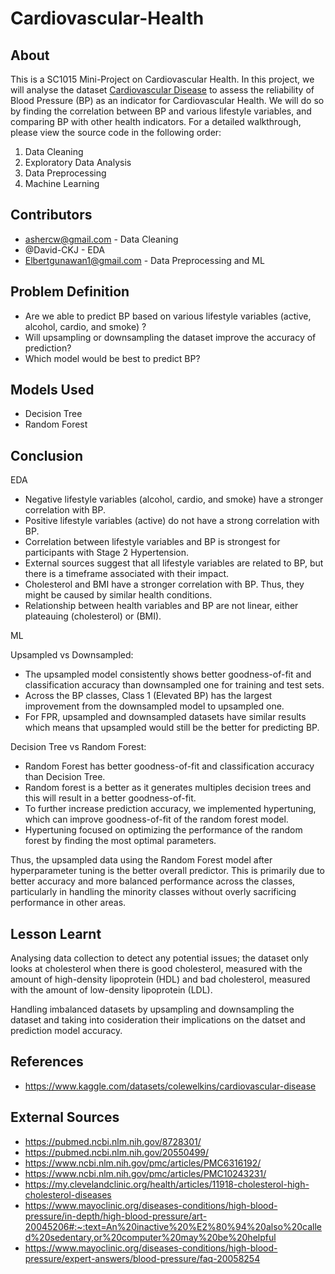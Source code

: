 # Cardiovascular-Health
## About
This is a SC1015 Mini-Project on Cardiovascular Health. In this project, we will analyse the dataset [Cardiovascular Disease](https://www.kaggle.com/datasets/colewelkins/cardiovascular-disease) to assess the reliability of Blood Pressure (BP) as an indicator for Cardiovascular Health. We will do so by finding the correlation between BP and various lifestyle variables, and comparing BP with other health indicators. For a detailed walkthrough, please view the source code in the following order:

1. Data Cleaning
2. Exploratory Data Analysis
3. Data Preprocessing
4. Machine Learning

## Contributors
- ashercw@gmail.com - Data Cleaning
- @David-CKJ - EDA
- Elbertgunawan1@gmail.com - Data Preprocessing and ML

## Problem Definition
- Are we able to predict BP based on various lifestyle variables (active, alcohol, cardio, and smoke) ?
- Will upsampling or downsampling the dataset improve the accuracy of prediction?
- Which model would be best to predict BP?

## Models Used
- Decision Tree
- Random Forest

## Conclusion
EDA
- Negative lifestyle variables (alcohol, cardio, and smoke) have a stronger correlation with BP.
- Positive lifestyle variables (active) do not have a strong correlation with BP.
- Correlation between lifestyle variables and BP is strongest for participants with Stage 2 Hypertension.
- External sources suggest that all lifestyle variables are related to BP, but there is a timeframe associated with their impact.
- Cholesterol and BMI have a stronger correlation with BP. Thus, they might be caused by similar health conditions.
- Relationship between health variables and BP are not linear, either plateauing (cholesterol) or (BMI).

ML

Upsampled vs Downsampled:
- The upsampled model consistently shows better goodness-of-fit and classification accuracy than downsampled one for training and test sets.
- Across the BP classes, Class 1 (Elevated BP) has the largest improvement from the downsampled model to upsampled one.
- For FPR, upsampled and downsampled datasets have similar results which means that upsampled would still be the better for predicting BP.

Decision Tree vs Random Forest:
- Random Forest has better goodness-of-fit and classification accuracy than Decision Tree.
- Random forest is a better as it generates multiples decision trees and this will result in a better goodness-of-fit.
- To further increase prediction accuracy, we implemented hypertuning, which can improve goodness-of-fit of the random forest model.
- Hypertuning focused on optimizing the performance of the random forest by finding the most optimal parameters.

Thus, the upsampled data using the Random Forest model after hyperparameter tuning is the better overall predictor. This is primarily due to better accuracy and more balanced performance across the classes, particularly in handling the minority classes without overly sacrificing performance in other areas.

## Lesson Learnt
Analysing data collection to detect any potential issues; the dataset only looks at cholesterol when there is good cholesterol, measured with the amount of high-density lipoprotein (HDL) and bad cholesterol, measured with the amount of low-density lipoprotein (LDL).

Handling imbalanced datasets by upsampling and downsampling the dataset and taking into cosideration their implications on the datset and prediction model accuracy.

## References
- https://www.kaggle.com/datasets/colewelkins/cardiovascular-disease

## External Sources
- https://pubmed.ncbi.nlm.nih.gov/8728301/
- https://pubmed.ncbi.nlm.nih.gov/20550499/
- https://www.ncbi.nlm.nih.gov/pmc/articles/PMC6316192/
- https://www.ncbi.nlm.nih.gov/pmc/articles/PMC10243231/
- https://my.clevelandclinic.org/health/articles/11918-cholesterol-high-cholesterol-diseases
- https://www.mayoclinic.org/diseases-conditions/high-blood-pressure/in-depth/high-blood-pressure/art-20045206#:~:text=An%20inactive%20%E2%80%94%20also%20called%20sedentary,or%20computer%20may%20be%20helpful
- https://www.mayoclinic.org/diseases-conditions/high-blood-pressure/expert-answers/blood-pressure/faq-20058254
